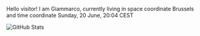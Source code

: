 Hello visitor! I am Giammarco, currently living in space coordinate Brussels and time coordinate Sunday, 20 June, 20:04 CEST

![GitHub Stats](https://github-readme-stats.vercel.app/api?username=grcasanova)

